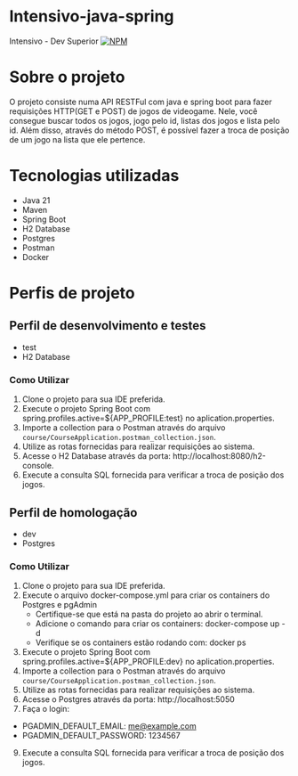 # Intensivo-java-spring
Intensivo - Dev Superior
[![NPM](https://img.shields.io/npm/l/react)](https://github.com/douglasfragoso/intensivo-java-spring/blob/main/LICENSE) 

# Sobre o projeto
O projeto consiste numa API RESTFul com java e spring boot para fazer requisições HTTP(GET e POST) de jogos de videogame. Nele, você consegue buscar todos os jogos, jogo pelo id, listas dos jogos e lista pelo id. Além disso, através do método POST, é possível fazer a troca de posição de um jogo na lista que ele pertence.

# Tecnologias utilizadas
- Java 21
- Maven
- Spring Boot
- H2 Database
- Postgres
- Postman
- Docker

# Perfis de projeto
## Perfil de desenvolvimento e testes
 - test
 - H2 Database

### Como Utilizar

1. Clone o projeto para sua IDE preferida.
2. Execute o projeto Spring Boot com spring.profiles.active=${APP_PROFILE:test} no aplication.properties.
3. Importe a collection para o Postman através do arquivo `course/CourseApplication.postman_collection.json`.
4. Utilize as rotas fornecidas para realizar requisições ao sistema.
5. Acesse o H2 Database através da porta: http://localhost:8080/h2-console.
6. Execute a consulta SQL fornecida para verificar a troca de posição dos jogos.
   
## Perfil de homologação
 - dev
 - Postgres

### Como Utilizar

1. Clone o projeto para sua IDE preferida.
2. Execute o arquivo docker-compose.yml para criar os containers do Postgres e pgAdmin
   - Certifique-se que está na pasta do projeto ao abrir o terminal.
   - Adicione o comando para criar os containers: docker-compose up -d
   - Verifique se os containers estão rodando com: docker ps
4. Execute o projeto Spring Boot com spring.profiles.active=${APP_PROFILE:dev} no aplication.properties.
5. Importe a collection para o Postman através do arquivo `course/CourseApplication.postman_collection.json`.
6. Utilize as rotas fornecidas para realizar requisições ao sistema.
7. Acesse o Postgres através da porta: http://localhost:5050
8. Faça o login:
  - PGADMIN_DEFAULT_EMAIL: me@example.com
  - PGADMIN_DEFAULT_PASSWORD: 1234567
9. Execute a consulta SQL fornecida para verificar a troca de posição dos jogos.

 
